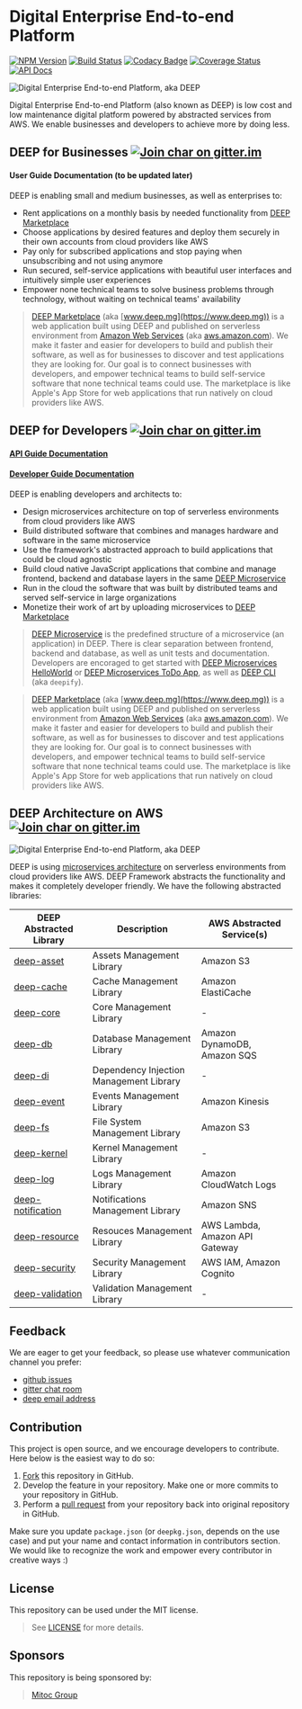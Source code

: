 Digital Enterprise End-to-end Platform
======================================

[![NPM Version](https://img.shields.io/npm/v/deep-framework.svg)](https://npmjs.org/package/deep-framework)
[![Build Status](https://travis-ci.org/MitocGroup/deep-framework.svg)](https://travis-ci.org/MitocGroup/deep-framework)
[![Codacy Badge](https://api.codacy.com/project/badge/823d04a90c4a4fc888e62817e3e820be)](https://www.codacy.com/app/MitocGroup/deep-framework)
[![Coverage Status](https://coveralls.io/repos/MitocGroup/deep-framework/badge.svg?service=github&t=3QEkFa)](https://coveralls.io/github/MitocGroup/deep-framework)
[![API Docs](http://docs.deep.mg/badge.svg)](http://docs.deep.mg)

![Digital Enterprise End-to-end Platform, aka DEEP](https://raw.githubusercontent.com/MitocGroup/deep-framework/master/docs/deep-ecosystem.png)

Digital Enterprise End-to-end Platform (also known as DEEP) is low cost and low maintenance digital platform powered by abstracted services from AWS. We enable businesses and developers to achieve more by doing less.

## DEEP for Businesses [![Join char on gitter.im](https://img.shields.io/badge/%E2%8A%AA%20gitter%20-join%20chat%20%E2%86%92-brightgreen.svg)](https://gitter.im/MitocGroup/deep-framework)

#### User Guide Documentation (to be updated later)

DEEP is enabling small and medium businesses, as well as enterprises to:
- Rent applications on a monthly basis by needed functionality from [DEEP Marketplace](https://www.deep.mg)
- Choose applications by desired features and deploy them securely in their own accounts from cloud providers like AWS
- Pay only for subscribed applications and stop paying when unsubscribing and not using anymore
- Run secured, self-service applications with beautiful user interfaces and intuitively simple user experiences
- Empower none technical teams to solve business problems through technology, without waiting on technical teams' availability

> [DEEP Marketplace](https://www.deep.mg) (aka [www.deep.mg](https://www.deep.mg)) is a web application built using DEEP and published on serverless environment from [Amazon Web Services](https://aws.amazon.com) (aka [aws.amazon.com](https://aws.amazon.com)). We make it faster and easier for developers to build and publish their software, as well as for businesses to discover and test applications they are looking for. Our goal is to connect businesses with developers, and empower technical teams to build self-service software that none technical teams could use. The marketplace is like Apple's App Store for web applications that run natively on cloud providers like AWS.

## DEEP for Developers [![Join char on gitter.im](https://img.shields.io/badge/%E2%8A%AA%20gitter%20-join%20chat%20%E2%86%92-brightgreen.svg)](https://gitter.im/MitocGroup/deep-framework)

#### [API Guide Documentation](http://docs.deep.mg)
#### [Developer Guide Documentation](https://github.com/MitocGroup/deep-framework/blob/master/docs/index.md)

DEEP is enabling developers and architects to:
- Design microservices architecture on top of serverless environments from cloud providers like AWS
- Build distributed software that combines and manages hardware and software in the same microservice
- Use the framework's abstracted approach to build applications that could be cloud agnostic
- Build cloud native JavaScript applications that combine and manage frontend, backend and database layers in the same [DEEP Microservice](https://github.com/MitocGroup/deep-framework/blob/master/docs/microservice.md)
- Run in the cloud the software that was built by distributed teams and served self-service in large organizations
- Monetize their work of art by uploading microservices to [DEEP Marketplace](https://www.deep.mg)

> [DEEP Microservice](https://github.com/MitocGroup/deep-framework/blob/master/docs/microservice.md) is the predefined structure of a microservice (an application) in DEEP. There is clear separation between frontend, backend and database, as well as unit tests and documentation. Developers are encoraged to get started with [DEEP Microservices HelloWorld](https://github.com/MitocGroup/deep-microservices-helloworld) or [DEEP Microservices ToDo App](https://github.com/MitocGroup/deep-microservices-todo-app), as well as [DEEP CLI](https://www.npmjs.com/package/deepify) (aka `deepify`).

> [DEEP Marketplace](https://www.deep.mg) (aka [www.deep.mg](https://www.deep.mg)) is a web application built using DEEP and published on serverless environment from [Amazon Web Services](https://aws.amazon.com) (aka [aws.amazon.com](https://aws.amazon.com)). We make it faster and easier for developers to build and publish their software, as well as for businesses to discover and test applications they are looking for. Our goal is to connect businesses with developers, and empower technical teams to build self-service software that none technical teams could use. The marketplace is like Apple's App Store for web applications that run natively on cloud providers like AWS.

## DEEP Architecture on AWS [![Join char on gitter.im](https://img.shields.io/badge/%E2%8A%AA%20gitter%20-join%20chat%20%E2%86%92-brightgreen.svg)](https://gitter.im/MitocGroup/deep-framework)

![Digital Enterprise End-to-end Platform, aka DEEP](https://raw.githubusercontent.com/MitocGroup/deep-framework/master/docs/deep-architecture.png)

DEEP is using [microservices architecture](https://en.wikipedia.org/wiki/Microservices) on serverless environments from cloud providers like AWS. DEEP Framework abstracts the functionality and makes it completely developer friendly. We have the following abstracted libraries:

DEEP Abstracted Library | Description | AWS Abstracted Service(s)
-------------|---------------------|--------------------------
[deep-asset](http://docs.deep.mg/deep-asset) | Assets Management Library | Amazon S3
[deep-cache](http://docs.deep.mg/deep-cache) | Cache Management Library | Amazon ElastiCache
[deep-core](http://docs.deep.mg/deep-core) | Core Management Library | -
[deep-db](http://docs.deep.mg/deep-db) | Database Management Library | Amazon DynamoDB, Amazon SQS
[deep-di](http://docs.deep.mg/deep-di) | Dependency Injection Management Library | -
[deep-event](http://docs.deep.mg/deep-event) | Events Management Library | Amazon Kinesis
[deep-fs](http://docs.deep.mg/deep-fs) | File System Management Library | Amazon S3
[deep-kernel](http://docs.deep.mg/deep-kernel) | Kernel Management Library | -
[deep-log](http://docs.deep.mg/deep-log) | Logs Management Library | Amazon CloudWatch Logs
[deep-notification](http://docs.deep.mg/deep-notification) | Notifications Management Library | Amazon SNS
[deep-resource](http://docs.deep.mg/deep-resource) | Resouces Management Library | AWS Lambda, Amazon API Gateway
[deep-security](http://docs.deep.mg/deep-security) | Security Management Library | AWS IAM, Amazon Cognito
[deep-validation](http://docs.deep.mg/deep-validation) | Validation Management Library | -

## Feedback

We are eager to get your feedback, so please use whatever communication channel you prefer:
- [github issues](https://github.com/MitocGroup/deep-framework/issues)
- [gitter chat room](https://gitter.im/MitocGroup/deep-framework)
- [deep email address](mailto:feedback@deep.mg)

## Contribution

This project is open source, and we encourage developers to contribute. Here below is the easiest way to do so:

1. [Fork](http://help.github.com/forking/) this repository in GitHub.
2. Develop the feature in your repository. Make one or more commits to your repository in GitHub.
3. Perform a [pull request](http://help.github.com/pull-requests/) from your repository back into original repository in GitHub.

Make sure you update `package.json` (or `deepkg.json`, depends on the use case) and put your name and contact information in contributors section. We would like to recognize the work and empower every contributor in creative ways :)

## License

This repository can be used under the MIT license.
> See [LICENSE](https://github.com/MitocGroup/deep-framework/blob/master/LICENSE) for more details.

## Sponsors

This repository is being sponsored by:
> [Mitoc Group](http://www.mitocgroup.com)
